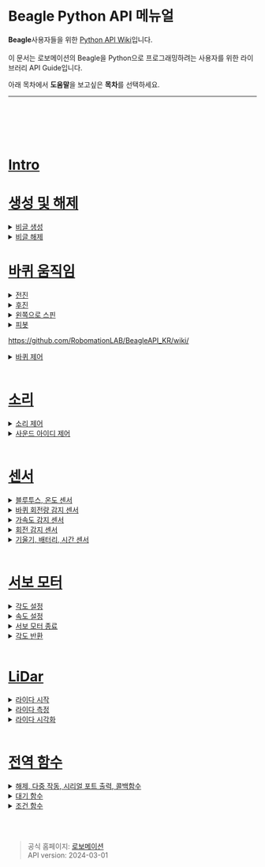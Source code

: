 # Beagle Python API 메뉴얼



**Beagle**사용자들을 위한 [Python API Wiki](https://github.com/RobomationLAB/BeagleAPI_KR/wiki)입니다.<br>
<Br>
이 문서는 로보메이션의 Beagle을 Python으로 프로그래밍하려는 사용자를 위한 라이브러리 API Guide입니다. 

아래 목차에서 **도움말**을 보고싶은 **목차**를 선택하세요.<br>

---

<br><br><br><br>


# [Intro](https://github.com/RobomationLAB/BeagleAPI_KR/wiki/시작하기에-앞서)



# [생성 및 해제](https://github.com/RobomationLAB/BeagleAPI_KR/wiki/생성-및-해제)


<details>
    <summary>
        <a href="https://github.com/RobomationLAB/BeagleAPI_KR/wiki/생성-및-해제#생성">
            비글 생성
        </a>
    </summary>

- [Beagle](https://github.com/RobomationLAB/BeagleAPI_KR/wiki/생성-및-해제#beagle)
- [Beagle(index)](https://github.com/RobomationLAB/BeagleAPI_KR/wiki/생성-및-해제#beagleindex)
- [Beagle(port_name)](https://github.com/RobomationLAB/BeagleAPI_KR/wiki/생성-및-해제#beagleport_name)
- [Beagle(index, port_name)](https://github.com/RobomationLAB/BeagleAPI_KR/wiki/생성-및-해제#beagleindexport_name)

</details>



<details>
    <summary>
        <a href = "https://github.com/RobomationLAB/BeagleAPI_KR/wiki/생성-및-해제#해제">
        비글 해제
    </summary>

- [dispose()](https://github.com/RobomationLAB/BeagleAPI_KR/wiki/생성-및-해제#dispose)
- [reset()](https://github.com/RobomationLAB/BeagleAPI_KR/wiki/생성-및-해제#reset)

</details>










# [바퀴 움직임](https://github.com/RobomationLAB/BeagleAPI_KR/wiki/바퀴-움직임)


<details>
    <summary>
        <a href="https://github.com/RobomationLAB/BeagleAPI_KR/wiki/바퀴-움직임#전진">
            전진
        </a>
    </summary>

- [move_forward()](https://github.com/RobomationLAB/BeagleAPI_KR/wiki/바퀴-움직임#move_forward)
- [move_forward(sec)](https://github.com/RobomationLAB/BeagleAPI_KR/wiki/바퀴-움직임#move_forwardsec)
- [move_forward(sec,velocity)](https://github.com/RobomationLAB/BeagleAPI_KR/wiki/바퀴-움직임#move_forwardsec-velocity)
- [move_forward_pulse(pulse)](https://github.com/RobomationLAB/BeagleAPI_KR/wiki/바퀴-움직임#move_forwardpulse)
- [move_forward_pulse(pulse,velocity)](https://github.com/RobomationLAB/BeagleAPI_KR/wiki/바퀴-움직임#move_forwardpulsevelocity)

</details>


<details>
    <summary>
        <a href="https://github.com/RobomationLAB/BeagleAPI_KR/wiki/바퀴-움직임#후진">
            후진
        </a>
    </summary>

- [move_backward()](https://github.com/RobomationLAB/BeagleAPI_KR/wiki/바퀴-움직임#move_backward)
- [move_backward(sec)](https://github.com/RobomationLAB/BeagleAPI_KR/wiki/바퀴-움직임#move_backwardsec)
- [move_backward(sec,velocity)](https://github.com/RobomationLAB/BeagleAPI_KR/wiki/바퀴-움직임#move_backwardsec-velocity)
- [move_backward_pulse(pulse)](https://github.com/RobomationLAB/BeagleAPI_KR/wiki/바퀴-움직임#move_backwardpulse)
- [move_backward_pulse(pulse,velocity)](https://github.com/RobomationLAB/BeagleAPI_KR/wiki/바퀴-움직임#move_backwardpulsevelocity)

</details>



<details>
    <summary>
        <a href="https://github.com/RobomationLAB/BeagleAPI_KR/wiki/바퀴-움직임#스핀">
            왼쪽으로 스핀
        </a>
    </summary>

- [turn_left()](https://github.com/RobomationLAB/BeagleAPI_KR/wiki/바퀴-움직임#turn_left)
- [turn_left(sec)](https://github.com/RobomationLAB/BeagleAPI_KR/wiki/바퀴-움직임#turn_leftsec)
- [turn_left(sec,velocity)](https://github.com/RobomationLAB/BeagleAPI_KR/wiki/바퀴-움직임#turn_leftsecvelocity)
- [turn_left_pulse(pulse)](https://github.com/RobomationLAB/BeagleAPI_KR/wiki/바퀴-움직임#turn_left_pulsepulse)
- [turn_left_pulse(pulse,velocity)](https://github.com/RobomationLAB/BeagleAPI_KR/wiki/바퀴-움직임#turn_left_pulsepulsevelocity)
- [turn_right()](https://github.com/RobomationLAB/BeagleAPI_KR/wiki/바퀴-움직임#turn_right)
- [turn_right(sec)](https://github.com/RobomationLAB/BeagleAPI_KR/wiki/바퀴-움직임#turn_rightsec)
- [turn_right(sec,velocity)](https://github.com/RobomationLAB/BeagleAPI_KR/wiki/바퀴-움직임#turn_rightsecvelocity)
- [turn_right_pulse(pulse)](https://github.com/RobomationLAB/BeagleAPI_KR/wiki/바퀴-움직임#turn_right_pulsepulse)
- [turn_right_pulse(pulse,velocity)](https://github.com/RobomationLAB/BeagleAPI_KR/wiki/바퀴-움직임#turn_right_pulsepulsevelocity)


</details>


<details>
    <summary>
        <a href="https://github.com/RobomationLAB/BeagleAPI_KR/wiki/바퀴-움직임#피봇">
            피봇
        </a>
    </summary>

- [pivot_left()](https://github.com/RobomationLAB/BeagleAPI_KR/wiki/바퀴-움직임#pivot_left)
- [pivot_left(sec)](https://github.com/RobomationLAB/BeagleAPI_KR/wiki/바퀴-움직임#pivot_leftsec)
- [pivot_left(sec,velocity)](https://github.com/RobomationLAB/BeagleAPI_KR/wiki/바퀴-움직임#pivot_leftsec-velocity)
- [pivot_left_pulse(pulse)](https://github.com/RobomationLAB/BeagleAPI_KR/wiki/바퀴-움직임#pivot_left_pulsepulse)
- [pivot_left_pulse(pulse,velocity)](https://github.com/RobomationLAB/BeagleAPI_KR/wiki/바퀴-움직임#pivot_left_pulsepulsevelocity)
- [pivot_right()](https://github.com/RobomationLAB/BeagleAPI_KR/wiki/바퀴-움직임#pivot_right)
- [pivot_right(sec)](https://github.com/RobomationLAB/BeagleAPI_KR/wiki/바퀴-움직임#pivot_rightsec)
- [pivot_right(sec,velocity)](https://github.com/RobomationLAB/BeagleAPI_KR/wiki/바퀴-움직임#pivot_rightsec-velocity)
- [pivot_right_pulse(pulse)](https://github.com/RobomationLAB/BeagleAPI_KR/wiki/바퀴-움직임#pivot_right_pulsepulse)
- [pivot_right_pulse(pulse,velocity)](https://github.com/RobomationLAB/BeagleAPI_KR/wiki/바퀴-움직임#pivot_right_pulsepulsevelocity)

</details>

https://github.com/RobomationLAB/BeagleAPI_KR/wiki/


<details>
    <summary>
        <a href="https://github.com/RobomationLAB/BeagleAPI_KR/wiki/#바퀴-제어">
            바퀴 제어
        </a>
    </summary>

- [wheels(left_velocity, right_velocity)](https://github.com/RobomationLAB/BeagleAPI_KR/wiki/바퀴-움직임#wheelsleft_velocity-right_velocity)
- [wheels(velocity)](https://github.com/RobomationLAB/BeagleAPI_KR/wiki/바퀴-움직임#wheelsvelocity)
- [left_wheel(velocity)](https://github.com/RobomationLAB/BeagleAPI_KR/wiki/바퀴-움직임#left_wheelvelocity)
- [right_wheel(velocity)](https://github.com/RobomationLAB/BeagleAPI_KR/wiki/바퀴-움직임#right_wheelvelocity)
- [stop()](https://github.com/RobomationLAB/BeagleAPI_KR/wiki/바퀴-움직임#stop)

</details>










<br>

# [소리](https://github.com/RobomationLAB/BeagleAPI_KR/wiki/소리)

<details>
    <summary>
        <a href="https://github.com/RobomationLAB/BeagleAPI_KR/wiki/소리#소리-제어">
            소리 제어
        </a>
    </summary>

- [buzzer(hz)](https://github.com/RobomationLAB/BeagleAPI_KR/wiki/소리#buzzerhz)
- [tempo(bpm)](https://github.com/RobomationLAB/BeagleAPI_KR/wiki/소리#tempobpm)
- [note(pitch)](https://github.com/RobomationLAB/BeagleAPI_KR/wiki/소리#notepitch)
- [note(pitch, beats)](https://github.com/RobomationLAB/BeagleAPI_KR/wiki/소리#notepitch-beats)

</details>


<details>
    <summary>
        <a href="https://github.com/RobomationLAB/BeagleAPI_KR/wiki/소리#사운드-아이디-제어">
            사운드 아이디 제어
        </a>
    </summary>

- [sound(sound_id)](https://github.com/RobomationLAB/BeagleAPI_KR/wiki/소리#soundsound_id)
- [sound(sound_id, repeat)](https://github.com/RobomationLAB/BeagleAPI_KR/wiki/소리#soundsound_id-repeat)
- [sound_until_done(sound_id)](https://github.com/RobomationLAB/BeagleAPI_KR/wiki/소리#sound_until_donesound_id)
- [sound_until_done(sound_id, repeat)](https://github.com/RobomationLAB/BeagleAPI_KR/wiki/소리#sound_until_donesound_id-repeat)
- [beep()](https://github.com/RobomationLAB/BeagleAPI_KR/wiki/소리#beep)

</details>



<br>

# [센서](https://github.com/RobomationLAB/BeagleAPI_KR/wiki/센서)

<details>
    <summary><a href="https://github.com/RobomationLAB/BeagleAPI_KR/wiki/센서#블루투스-온도-센서-1">블루투스, 온도 센서</a></summary>

- [signal_strength()](https://github.com/RobomationLAB/BeagleAPI_KR/wiki/센서#signal_strength)
- [temperature()](https://github.com/RobomationLAB/BeagleAPI_KR/wiki/센서#temperature)

</details>

<details>
    <summary><a href="https://github.com/RobomationLAB/BeagleAPI_KR/wiki/센서#바퀴-회전량-감지-센서-1">바퀴 회전량 감지 센서</a></summary>

- [left_encoder()](https://github.com/RobomationLAB/BeagleAPI_KR/wiki/센서#left_encoder)
- [right_encoder()](https://github.com/RobomationLAB/BeagleAPI_KR/wiki/센서#right_encoder)
- [reset_encoder()](https://github.com/RobomationLAB/BeagleAPI_KR/wiki/센서#reset_encoder)

</details>

<details>
    <summary><a href="https://github.com/RobomationLAB/BeagleAPI_KR/wiki/센서#가속도-감지-센서-1">가속도 감지 센서</a></summary>

- [accelerometer_x()](https://github.com/RobomationLAB/BeagleAPI_KR/wiki/센서#accelerometer_x)
- [accelerometer_y()](https://github.com/RobomationLAB/BeagleAPI_KR/wiki/센서#accelerometer_y)
- [accelerometer_z()](https://github.com/RobomationLAB/BeagleAPI_KR/wiki/센서#accelerometer_z)
- [accelerometer()](https://github.com/RobomationLAB/BeagleAPI_KR/wiki/센서#accelerometer)
- [raw_accelerometer_x()](https://github.com/RobomationLAB/BeagleAPI_KR/wiki/센서#raw_accelerometer_x)
- [raw_accelerometer_y()](https://github.com/RobomationLAB/BeagleAPI_KR/wiki/센서#raw_accelerometer_y)
- [raw_accelerometer_z()](https://github.com/RobomationLAB/BeagleAPI_KR/wiki/센서#raw_accelerometer_z)
- [raw_accelerometer()](https://github.com/RobomationLAB/BeagleAPI_KR/wiki/센서#raw_accelerometer)
- [scale_accelerometer()](https://github.com/RobomationLAB/BeagleAPI_KR/wiki/센서#scale_accelerometer)
- [listen_accelerometer(fn, interpolation=None)](https://github.com/RobomationLAB/BeagleAPI_KR/wiki/센서#listen_accelerometerfn-interpolationnone)
- [listen_raw_accelerometer(fn, interpolation=None)](https://github.com/RobomationLAB/BeagleAPI_KR/wiki/센서#listen_raw_accelerometerfn-interpolationnone)

</details>

<details>
    <summary><a href="https://github.com/RobomationLAB/BeagleAPI_KR/wiki/센서#회전-감지-센서-1">회전 감지 센서</a></summary>

- [gyroscope_x()](https://github.com/RobomationLAB/BeagleAPI_KR/wiki/센서#gyroscope_x)
- [gyroscope_y()](https://github.com/RobomationLAB/BeagleAPI_KR/wiki/센서#gyroscope_y)
- [gyroscope_z()](https://github.com/RobomationLAB/BeagleAPI_KR/wiki/센서#gyroscope_z)
- [gyroscope()](https://github.com/RobomationLAB/BeagleAPI_KR/wiki/센서#gyroscope)
- [raw_gyroscope_x()](https://github.com/RobomationLAB/BeagleAPI_KR/wiki/센서#raw_gyroscope_x)
- [raw_gyroscope_y()](https://github.com/RobomationLAB/BeagleAPI_KR/wiki/센서#raw_gyroscope_y)
- [raw_gyroscope_z()](https://github.com/RobomationLAB/BeagleAPI_KR/wiki/센서#raw_gyroscope_z)
- [raw_gyroscope()](https://github.com/RobomationLAB/BeagleAPI_KR/wiki/센서#raw_gyroscope)
- [scale_gyroscope()](https://github.com/RobomationLAB/BeagleAPI_KR/wiki/센서#scale_gyroscope)
- [listen_gyroscope(fn, interpolation=None)](https://github.com/RobomationLAB/BeagleAPI_KR/wiki/센서#listen_gyroscopefn-interpolationnone)
- [listen_raw_gyroscope(fn, interpolation=None)](https://github.com/RobomationLAB/BeagleAPI_KR/wiki/센서#listen_raw_gyroscopefn-interpolationnone)

</details>

<details>
    <summary><a href="https://github.com/RobomationLAB/BeagleAPI_KR/wiki/센서#기울기-배터리-시간-센서-1">기울기, 배터리, 시간 센서</a></summary>

- [tilt()](https://github.com/RobomationLAB/BeagleAPI_KR/wiki/센서#tilt)
- [battery_state()](https://github.com/RobomationLAB/BeagleAPI_KR/wiki/센서#battery_state)
- [charge_state()](https://github.com/RobomationLAB/BeagleAPI_KR/wiki/센서#charge_state)
- [timestamp_basic()](https://github.com/RobomationLAB/BeagleAPI_KR/wiki/센서#timestamp_basic)
- [timestamp_imu()](https://github.com/RobomationLAB/BeagleAPI_KR/wiki/센서#timestamp_imu)

</details>



<br>

# [서보 모터](https://github.com/RobomationLAB/BeagleAPI_KR/wiki/서보-모터)


<details>
    <summary><a href="https://github.com/RobomationLAB/BeagleAPI_KR/wiki/서보-모터#각도-설정-1">각도 설정</a></summary>

- [servo_output_a(degree)](https://github.com/RobomationLAB/BeagleAPI_KR/wiki/서보-모터#servo_output_adegree)
- [servo_output_b(degree)](https://github.com/RobomationLAB/BeagleAPI_KR/wiki/서보-모터#servo_output_bdegree)
- [servo_output_c(degree)](https://github.com/RobomationLAB/BeagleAPI_KR/wiki/서보-모터#servo_output_cdegree)
- [servo_output_a_until_done(degree)](https://github.com/RobomationLAB/BeagleAPI_KR/wiki/서보-모터#servo_output_a_until_donedegree)
- [servo_output_b_until_done(degree)](https://github.com/RobomationLAB/BeagleAPI_KR/wiki/서보-모터#servo_output_b_until_donedegree)
- [servo_output_c_until_done(degree)](https://github.com/RobomationLAB/BeagleAPI_KR/wiki/서보-모터#servo_output_c_until_donedegree)

</details>

<details>
    <summary><a href="https://github.com/RobomationLAB/BeagleAPI_KR/wiki/서보-모터#속도-설정-1">속도 설정</a></summary>

- [servo_speed_a(speed)](https://github.com/RobomationLAB/BeagleAPI_KR/wiki/서보-모터#servo_speed_aspeed)
- [servo_speed_b(speed)](https://github.com/RobomationLAB/BeagleAPI_KR/wiki/서보-모터#servo_speed_bspeed)
- [servo_speed_c(speed)](https://github.com/RobomationLAB/BeagleAPI_KR/wiki/서보-모터#servo_speed_cspeed)

</details>

<details>
    <summary><a href="https://github.com/RobomationLAB/BeagleAPI_KR/wiki/서보-모터#서보모터-종료-1">서보 모터 종료</a></summary>

- [release_servo_a()](https://github.com/RobomationLAB/BeagleAPI_KR/wiki/서보-모터#release_servo_a)
- [release_servo_b()](https://github.com/RobomationLAB/BeagleAPI_KR/wiki/서보-모터#release_servo_b)
- [release_servo_c()](https://github.com/RobomationLAB/BeagleAPI_KR/wiki/서보-모터#release_servo_c)

</details>

<details>
    <summary><a href="https://github.com/RobomationLAB/BeagleAPI_KR/wiki/서보-모터#각도-반환-1">각도 반환</a></summary>

- [servo_input_a()](https://github.com/RobomationLAB/BeagleAPI_KR/wiki/서보-모터#servo_input_a)
- [servo_input_b()](https://github.com/RobomationLAB/BeagleAPI_KR/wiki/서보-모터#servo_input_b)
- [servo_input_c()](https://github.com/RobomationLAB/BeagleAPI_KR/wiki/서보-모터#servo_input_c)

</details>



<br>

# [LiDar](https://github.com/RobomationLAB/BeagleAPI_KR/wiki/LiDar)

<details>
    <summary><a href="https://github.com/RobomationLAB/BeagleAPI_KR/wiki/LiDar#라이다-시작-1">라이다 시작</a></summary>

- [start_lidar()](https://github.com/RobomationLAB/BeagleAPI_KR/wiki/LiDar#start_lidar)
- [stop_lidar()](https://github.com/RobomationLAB/BeagleAPI_KR/wiki/LiDar#stop_lidar)
- [is_lidar_ready()](https://github.com/RobomationLAB/BeagleAPI_KR/wiki/LiDar#is_lidar_ready)
- [wait_until_lidar_ready()](https://github.com/RobomationLAB/BeagleAPI_KR/wiki/LiDar#wait_until_lidar_ready)

</details>

<details>
    <summary><a href="https://github.com/RobomationLAB/BeagleAPI_KR/wiki/LiDar#라이다-측정-1">라이다 측정</a></summary>

- [lidar()](https://github.com/RobomationLAB/BeagleAPI_KR/wiki/LiDar#lidar)
- [left_lidar()](https://github.com/RobomationLAB/BeagleAPI_KR/wiki/LiDar#left_lidar)
- [right_lidar()](https://github.com/RobomationLAB/BeagleAPI_KR/wiki/LiDar#right_lidar)
- [front_lidar()](https://github.com/RobomationLAB/BeagleAPI_KR/wiki/LiDar#front_lidar)
- [rear_lidar()](https://github.com/RobomationLAB/BeagleAPI_KR/wiki/LiDar#rear_lidar)
- [left_front_lidar()](https://github.com/RobomationLAB/BeagleAPI_KR/wiki/LiDar#left_front_lidar)
- [right_front_lidar()](https://github.com/RobomationLAB/BeagleAPI_KR/wiki/LiDar#right_front_lidar)
- [left_rear_lidar()](https://github.com/RobomationLAB/BeagleAPI_KR/wiki/LiDar#left_rear_lidar)
- [right_rear_lidar()](https://github.com/RobomationLAB/BeagleAPI_KR/wiki/LiDar#right_rear_lidar)

</details>

<details>
    <summary><a href="https://github.com/RobomationLAB/BeagleAPI_KR/wiki/LiDar#라이다-시각화-1">라이다 시각화</a></summary>

- [resolution()](https://github.com/RobomationLAB/BeagleAPI_KR/wiki/LiDar#resolution)
- [lidar_chart()](https://github.com/RobomationLAB/BeagleAPI_KR/wiki/LiDar#lidar_chart)
- [lidar_mode(mode)](https://github.com/RobomationLAB/BeagleAPI_KR/wiki/LiDar#lidar_mode_mode)

</details>



<br>

# [전역 함수](https://github.com/RobomationLAB/BeagleAPI_KR/wiki/전역-함수)

<details>
    <summary><a href="https://github.com/RobomationLAB/BeagleAPI_KR/wiki/전역-함수#해제-다중-작동-포트-출력-콜백-함수-1">해제, 다중 작동, 시리얼 포트 출력, 콜백함수</a></summary>

- [dispose()](https://github.com/RobomationLAB/BeagleAPI_KR/wiki/전역-함수#dispose)
- [parallel(function1, function2, ...)](https://github.com/RobomationLAB/BeagleAPI_KR/wiki/전역-함수#parallelfunction1-function2-)
- [parallel((function1, args1), (function2, args2), ...)](https://github.com/RobomationLAB/BeagleAPI_KR/wiki/전역-함수#parallelfunction1-args1-function2-args2-)
- [scan()](https://github.com/RobomationLAB/BeagleAPI_KR/wiki/전역-함수#scan)
- [set_executable(execute)](https://github.com/RobomationLAB/BeagleAPI_KR/wiki/전역-함수#set_executableexecute)

</details>

<details>
    <summary><a href="https://github.com/RobomationLAB/BeagleAPI_KR/wiki/전역-함수#대기-함수-1">대기 함수</a></summary>

- [wait(milliseconds)](https://github.com/RobomationLAB/BeagleAPI_KR/wiki/전역-함수#waitmilliseconds)
- [wait_until(evaluate)](https://github.com/RobomationLAB/BeagleAPI_KR/wiki/전역-함수#wait_untilevaluate)
- [wait_until(evaluate, args)](https://github.com/RobomationLAB/BeagleAPI_KR/wiki/전역-함수#wait_untilevaluate-args)
- [wait_until_ready()](https://github.com/RobomationLAB/BeagleAPI_KR/wiki/전역-함수#wait_until_ready)

</details>

<details>
    <summary><a href="https://github.com/RobomationLAB/BeagleAPI_KR/wiki/전역-함수#조건-함수-1">조건 함수</a></summary>

- [when_do(when, do)](https://github.com/RobomationLAB/BeagleAPI_KR/wiki/전역-함수#when_dowhen-do)
- [when_do(when, do, args)](https://github.com/RobomationLAB/BeagleAPI_KR/wiki/전역-함수#when_dowhen-do-args)

</details>







<br><br>
>공식 홈페이지: [로보메이션](https://www.robomation.net)<br>
API version: 2024-03-01
